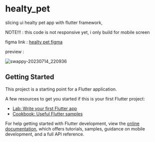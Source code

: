 # healty_pet

slicing ui healty pet app with flutter framework, 

NOTE!!! : this code is not responsive yet, i only build for mobile screen 

figma link : [healty pet figma](https://www.figma.com/community/file/1249246050937447456)


preview : 


![swappy-20230714_220936](https://github.com/ALFIAN-code/healty_pet/assets/82469267/46160562-accf-41eb-9be1-c57c517371dc)


## Getting Started

This project is a starting point for a Flutter application.

A few resources to get you started if this is your first Flutter project:

- [Lab: Write your first Flutter app](https://docs.flutter.dev/get-started/codelab)
- [Cookbook: Useful Flutter samples](https://docs.flutter.dev/cookbook)

For help getting started with Flutter development, view the
[online documentation](https://docs.flutter.dev/), which offers tutorials,
samples, guidance on mobile development, and a full API reference.
